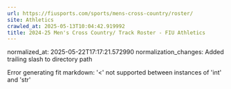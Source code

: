 ```yaml
---
url: https://fiusports.com/sports/mens-cross-country/roster/
site: Athletics
crawled_at: 2025-05-13T10:04:42.919992
title: 2024-25 Men's Cross Country/ Track Roster - FIU Athletics
---
```

normalized_at: 2025-05-22T17:17:21.572990
normalization_changes: Added trailing slash to directory path

Error generating fit markdown: '<' not supported between instances of 'int' and 'str'